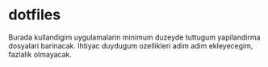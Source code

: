 # dotfiles 
Burada kullandigim uygulamalarin minimum duzeyde tuttugum yapilandirma
dosyalari barinacak. Ihtiyac duydugum ozellikleri adim adim ekleyecegim,
fazlalik olmayacak.
